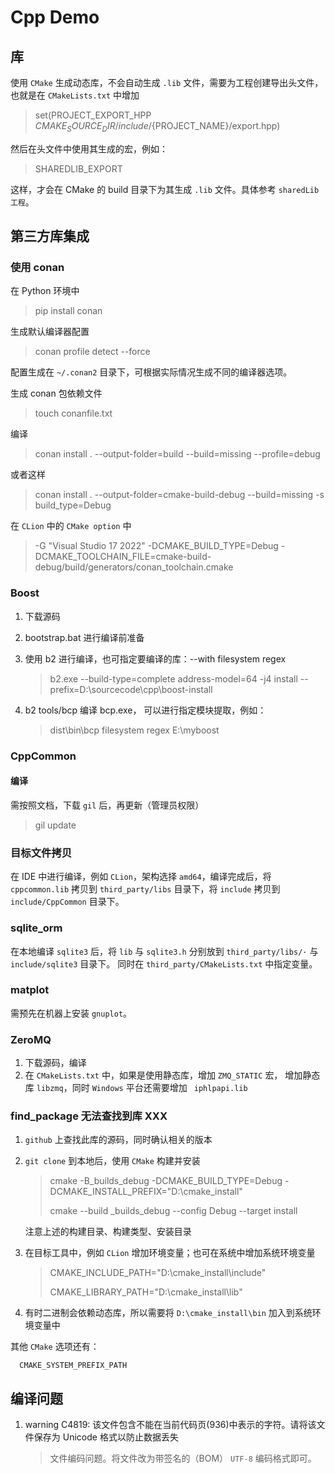 # Cpp Demo

## 库

使用 `CMake` 生成动态库，不会自动生成 `.lib` 文件，需要为工程创建导出头文件，也就是在 `CMakeLists.txt` 中增加

> set(PROJECT_EXPORT_HPP ${CMAKE_SOURCE_DIR}/include/${PROJECT_NAME}/export.hpp)

然后在头文件中使用其生成的宏，例如：

> SHAREDLIB_EXPORT

这样，才会在 CMake 的 build 目录下为其生成 `.lib` 文件。具体参考 `sharedLib 工程`。

## 第三方库集成

### 使用 conan

在 Python 环境中
> pip install conan
>

生成默认编译器配置
> conan profile detect --force

配置生成在 `~/.conan2` 目录下，可根据实际情况生成不同的编译器选项。

生成 conan 包依赖文件
> touch conanfile.txt


编译
> conan install . --output-folder=build --build=missing --profile=debug
>
或者这样
> conan install . --output-folder=cmake-build-debug --build=missing -s build_type=Debug

在 `CLion` 中的 `CMake option` 中
> -G "Visual Studio 17 2022" -DCMAKE_BUILD_TYPE=Debug
> -DCMAKE_TOOLCHAIN_FILE=cmake-build-debug/build/generators/conan_toolchain.cmake

### Boost

1. 下载源码
2. bootstrap.bat 进行编译前准备
3. 使用 b2 进行编译，也可指定要编译的库：--with filesystem regex

   > b2.exe --build-type=complete address-model=64 -j4 install --prefix=D:\sourcecode\cpp\boost-install
4. b2 tools/bcp 编译 bcp.exe， 可以进行指定模块提取，例如：
   > dist\bin\bcp filesystem regex E:\myboost

### CppCommon

#### 编译

需按照文档，下载 `gil` 后，再更新（管理员权限）
> gil update

### 目标文件拷贝

在 IDE 中进行编译，例如 `CLion`，架构选择 `amd64`，编译完成后，将 `cppcommon.lib` 拷贝到 `third_party/libs`
目录下，将 `include` 拷贝到 `include/CppCommon` 目录下。

### sqlite_orm

在本地编译 `sqlite3` 后，将 `lib` 与 `sqlite3.h` 分别放到 `third_party/libs/·` 与 `include/sqlite3` 目录下。
同时在 `third_party/CMakeLists.txt` 中指定变量。

### matplot

需预先在机器上安装 `gnuplot`。

### ZeroMQ

1. 下载源码，编译
2. 在 `CMakeLists.txt` 中，如果是使用静态库，增加 `ZMQ_STATIC` 宏， 增加静态库 `libzmq`，同时 `Windows` 平台还需要增加 `
   iphlpapi.lib`

### find_package 无法查找到库 XXX

1. `github` 上查找此库的源码，同时确认相关的版本
2. `git clone` 到本地后，使用 `CMake` 构建并安装

   > cmake -B_builds_debug -DCMAKE_BUILD_TYPE=Debug -DCMAKE_INSTALL_PREFIX="D:\\cmake_install"
   >
   > cmake --build _builds_debug --config Debug --target install

   注意上述的构建目录、构建类型、安装目录
3. 在目标工具中，例如 `CLion` 增加环境变量；也可在系统中增加系统环境变量

   > CMAKE_INCLUDE_PATH="D:\cmake_install\include"
   >
   > CMAKE_LIBRARY_PATH="D:\cmake_install\lib"
4. 有时二进制会依赖动态库，所以需要将 `D:\cmake_install\bin` 加入到系统环境变量中

其他 `CMake` 选项还有：

      CMAKE_SYSTEM_PREFIX_PATH

## 编译问题

1. warning C4819: 该文件包含不能在当前代码页(936)中表示的字符。请将该文件保存为 Unicode 格式以防止数据丢失

   > 文件编码问题。将文件改为带签名的（BOM） `UTF-8` 编码格式即可。